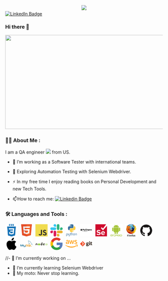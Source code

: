 

<div id="header" align="center">
  <img src="https://media.giphy.com/media/ieyl9zmCjO4b4t6qoY/giphy.gif" width="100"/>
</div>


  
<div id="badges">
  <a href="https://www.linkedin.com/in/annaflow/">
    <img src="https://img.shields.io/badge/LinkedIn-blue?style=for-the-badge&logo=linkedin&logoColor=white" alt="LinkedIn Badge"/>
  </a>
  
### Hi there 👋

<div align="center">
  <img src="https://media.giphy.com/media/4GWgNkOcQeubVjoc5P/giphy.gif" width="600" height="300"/>
</div>


### :woman_technologist: About Me :

I am a QA engineer  <img src="https://media.giphy.com/media/WUlplcMpOCEmTGBtBW/giphy.gif" width="30"> from US.

- :telescope: I’m working as a Software Tester with international teams.

- :seedling: Exploring Automation Testing with Selenium Webdriver.

- :zap: In my free time I enjoy reading books on Personal Development and new Tech Tools.

- :mailbox:How to reach me: [![Linkedin Badge](https://img.shields.io/badge/LinkedIn-blue?style=for-the-badge&logo=linkedin&logoColor=white)](https://www.linkedin.com/in/annaflow/)

### :hammer_and_wrench: Languages and Tools :
<div>
<img src="https://github.com/devicons/devicon/blob/master/icons/css3/css3-plain-wordmark.svg"  title="CSS3" alt="CSS" width="40" height="40"/>&nbsp;
  <img src="https://github.com/devicons/devicon/blob/master/icons/html5/html5-original.svg" title="HTML5" alt="HTML" width="40" height="40"/>&nbsp;
  <img src="https://github.com/devicons/devicon/blob/master/icons/javascript/javascript-original.svg" title="JavaScript" alt="JavaScript" width="40" height="40"/>&nbsp;
  <img src="https://github.com/devicons/devicon/blob/master/icons/slack/slack-original.svg?short_path=7339449" title= "Slack" alt ="Slack" width="40" height="40"/>&nbsp;
   <img src="https://github.com/devicons/devicon/blob/master/icons/python/python-original-wordmark.svg" title="python" **alt="python" width="40"/height="40"/>&nbsp;
   <img src="https://github.com/devicons/devicon/blob/master/icons/pycharm/pycharm-original-wordmark.svg" title="pycharm" **alt="pycharm"
   width="40"/height="40"/>&nbsp;
     <img src="https://github.com/devicons/devicon/blob/master/icons/selenium/selenium-original.svg" title="selenium" **alt="selenium" width="40"/height="40"/>&nbsp;
  <img src="https://github.com/devicons/devicon/blob/master/icons/android/android-plain-wordmark.svg" title="android" alt="android" width="40"/height="40"/>&nbsp;
  <img src="https://github.com/devicons/devicon/blob/master/icons/firefox/firefox-original-wordmark.svg" title="firefox" alt="firefox" width="40"/height="40"/>&nbsp;
    <img src="https://github.com/devicons/devicon/blob/master/icons/github/github-original.svg" title="github" alt="github" width="40"/height="40"/>&nbsp;
  <img src="https://github.com/devicons/devicon/blob/master/icons/apple/apple-original.svg" title="apple" alt="apple" width="40"/height="40"/>&nbsp;
  <img src="https://github.com/devicons/devicon/blob/master/icons/mysql/mysql-original-wordmark.svg" title="MySQL"  alt="MySQL" width="40" height="40"/>&nbsp;
  <img src="https://github.com/devicons/devicon/blob/master/icons/nodejs/nodejs-original-wordmark.svg" title="NodeJS" alt="NodeJS" width="40" height="40"/>&nbsp;
  <img src="https://github.com/devicons/devicon/blob/master/icons/google/google-original.svg" title="google" alt="google" width="40"/height="40"/>&nbsp;
  <img src="https://github.com/devicons/devicon/blob/master/icons/amazonwebservices/amazonwebservices-plain-wordmark.svg" title="AWS" alt="AWS" width="40" height="40"/>&nbsp;
  <img src="https://github.com/devicons/devicon/blob/master/icons/git/git-original-wordmark.svg" title="Git" **alt="Git" width="40"/height="40"/>&nbsp;
  
</div>

    

//- 🔭 I’m currently working on ...
- 🌱 I’m currently learning Selenium Webdriver
- 💬 My moto: Never stop learning.

